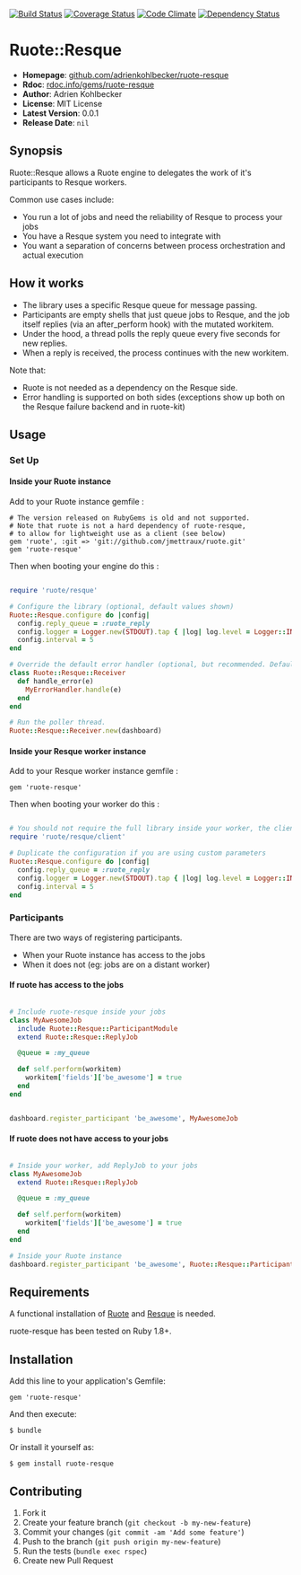[![Build Status](https://travis-ci.org/adrienkohlbecker/ruote-resque.png)](https://travis-ci.org/adrienkohlbecker/ruote-resque) [![Coverage Status](https://coveralls.io/repos/adrienkohlbecker/ruote-resque/badge.png?branch=master)](https://coveralls.io/r/adrienkohlbecker/ruote-resque) [![Code Climate](https://codeclimate.com/github/adrienkohlbecker/ruote-resque.png)](https://codeclimate.com/github/adrienkohlbecker/ruote-resque) [![Dependency Status](https://gemnasium.com/adrienkohlbecker/ruote-resque.png)](https://gemnasium.com/adrienkohlbecker/ruote-resque)

# Ruote::Resque

- **Homepage**: [github.com/adrienkohlbecker/ruote-resque](https://github.com/adrienkohlbecker/ruote-resque)
- **Rdoc**: [rdoc.info/gems/ruote-resque](http://rdoc.info/gems/ruote-resque)
- **Author**: Adrien Kohlbecker
- **License**: MIT License
- **Latest Version**: 0.0.1
- **Release Date**: `nil`

## Synopsis

Ruote::Resque allows a Ruote engine to delegates the work of it's participants to Resque workers.

Common use cases include:

- You run a lot of jobs and need the reliability of Resque to process your jobs
- You have a Resque system you need to integrate with
- You want a separation of concerns between process orchestration and actual execution

## How it works

- The library uses a specific Resque queue for message passing.
- Participants are empty shells that just queue jobs to Resque, and the job itself replies (via an after_perform hook) with the mutated workitem.
- Under the hood, a thread polls the reply queue every five seconds for new replies.
- When a reply is received, the process continues with the new workitem.

Note that:

- Ruote is not needed as a dependency on the Resque side.
- Error handling is supported on both sides (exceptions show up both on the Resque failure backend and in ruote-kit)

## Usage

### Set Up

#### Inside your Ruote instance

Add to your Ruote instance gemfile :

    # The version released on RubyGems is old and not supported.
    # Note that ruote is not a hard dependency of ruote-resque,
    # to allow for lightweight use as a client (see below)
    gem 'ruote', :git => 'git://github.com/jmettraux/ruote.git'
    gem 'ruote-resque'

Then when booting your engine do this :

```ruby

require 'ruote/resque'

# Configure the library (optional, default values shown)
Ruote::Resque.configure do |config|
  config.reply_queue = :ruote_reply
  config.logger = Logger.new(STDOUT).tap { |log| log.level = Logger::INFO }
  config.interval = 5
end

# Override the default error handler (optional, but recommended. Default is to log at ERROR level)
class Ruote::Resque::Receiver
  def handle_error(e)
    MyErrorHandler.handle(e)
  end
end

# Run the poller thread.
Ruote::Resque::Receiver.new(dashboard)

```

#### Inside your Resque worker instance

Add to your Resque worker instance gemfile :

    gem 'ruote-resque'

Then when booting your worker do this :

```ruby

# You should not require the full library inside your worker, the client will suffice
require 'ruote/resque/client'

# Duplicate the configuration if you are using custom parameters
Ruote::Resque.configure do |config|
  config.reply_queue = :ruote_reply
  config.logger = Logger.new(STDOUT).tap { |log| log.level = Logger::INFO }
  config.interval = 5
end

```

### Participants

There are two ways of registering participants.

- When your Ruote instance has access to the jobs
- When it does not (eg: jobs are on a distant worker)

#### If ruote has access to the jobs

```ruby

# Include ruote-resque inside your jobs
class MyAwesomeJob
  include Ruote::Resque::ParticipantModule
  extend Ruote::Resque::ReplyJob

  @queue = :my_queue

  def self.perform(workitem)
    workitem['fields']['be_awesome'] = true
  end
end


dashboard.register_participant 'be_awesome', MyAwesomeJob
```

#### If ruote does not have access to your jobs

```ruby

# Inside your worker, add ReplyJob to your jobs
class MyAwesomeJob
  extend Ruote::Resque::ReplyJob

  @queue = :my_queue

  def self.perform(workitem)
    workitem['fields']['be_awesome'] = true
  end
end

# Inside your Ruote instance
dashboard.register_participant 'be_awesome', Ruote::Resque::Participant, :class => 'MyAwesomeJob', :queue => :my_queue
```

## Requirements

A functional installation of [Ruote](http://ruote.rubyforge.org) and [Resque](http://github.com/resque/resque) is needed.

ruote-resque has been tested on Ruby 1.8+.

## Installation

Add this line to your application's Gemfile:

    gem 'ruote-resque'

And then execute:

    $ bundle

Or install it yourself as:

    $ gem install ruote-resque

## Contributing

1. Fork it
2. Create your feature branch (`git checkout -b my-new-feature`)
3. Commit your changes (`git commit -am 'Add some feature'`)
4. Push to the branch (`git push origin my-new-feature`)
5. Run the tests (`bundle exec rspec`)
6. Create new Pull Request
